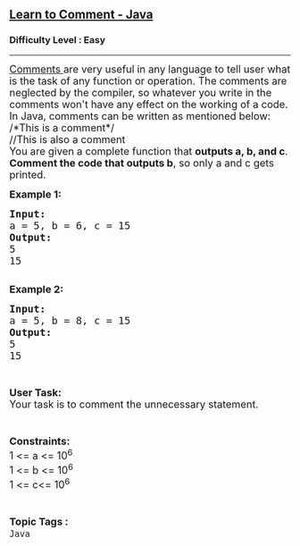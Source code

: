 <h2><a href="https://www.geeksforgeeks.org/problems/learn-to-comment-java/0">Learn to Comment - Java</a></h2><h3>Difficulty Level : Easy</h3><hr><div class="problems_problem_content__Xm_eO"><p><span style="font-size:18px"><a href="https://www.geeksforgeeks.org/comments-in-java/">Comments </a>are very useful in any language to tell user what is the task of any function or operation. The comments are neglected by the compiler, so whatever you write in the comments won't have any effect on the working of a code. In Java, comments can be written as mentioned below:<br>
/*This is a comment*/<br>
//This is also a comment</span><br>
<span style="font-size:18px">You are given a complete function that <strong>outputs a, b, and c</strong>. <strong>Comment the code that outputs b</strong>, so only a and c gets printed.</span></p>

<p><span style="font-size:18px"><strong>Example 1:</strong>&nbsp;</span></p>

<pre><span style="font-size:18px"><strong>Input:</strong>
</span><span style="font-size:18px">a = 5, b = 6, c = 15</span>
<span style="font-size:18px"><strong>Output:</strong>
5
15</span>

</pre>

<p><span style="font-size:18px"><strong>Example 2:</strong>&nbsp;</span></p>

<pre><span style="font-size:18px"><strong>Input:</strong></span>
<span style="font-size:18px">a = 5, b = 8, c = 15</span>
<span style="font-size:18px"><strong>Output:</strong>
5
15</span>
</pre>

<p>&nbsp;</p>

<p><span style="font-size:18px"><strong>User Task: </strong><br>
Your task is to comment the unnecessary statement.</span></p>

<p>&nbsp;</p>

<p><span style="font-size:18px"><strong>Constraints:</strong><br>
1 &lt;= a &lt;= 10<sup>6</sup><br>
1 &lt;= b &lt;= 10<sup>6</sup><br>
1 &lt;= c&lt;= 10<sup>6</sup></span></p>
</div><br><p><span style=font-size:18px><strong>Topic Tags : </strong><br><code>Java</code>&nbsp;